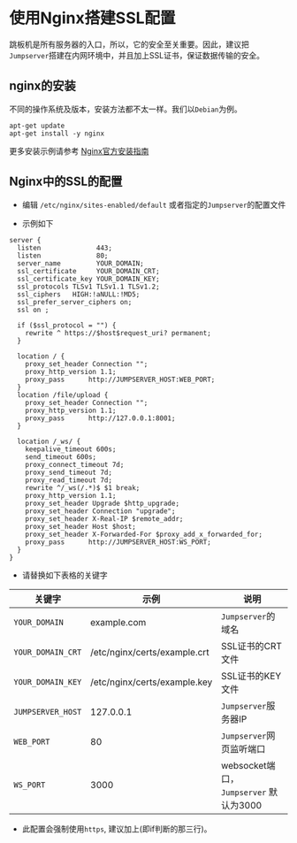 # 使用Nginx搭建SSL配置

跳板机是所有服务器的入口，所以，它的安全至关重要。因此，建议把`Jumpserver`搭建在内网环境中，并且加上SSL证书，保证数据传输的安全。

## nginx的安装

不同的操作系统及版本，安装方法都不太一样。我们以`Debian`为例。

```
apt-get update
apt-get install -y nginx
```

更多安装示例请参考 [Nginx官方安装指南](https://www.nginx.com/resources/wiki/start/topics/tutorials/install/)

## Nginx中的SSL的配置

* 编辑 `/etc/nginx/sites-enabled/default` 或者指定的`Jumpserver`的配置文件

* 示例如下

```
server {
  listen              443;
  listen              80;
  server_name         YOUR_DOMAIN;
  ssl_certificate     YOUR_DOMAIN_CRT;
  ssl_certificate_key YOUR_DOMAIN_KEY;
  ssl_protocols	TLSv1 TLSv1.1 TLSv1.2;
  ssl_ciphers	HIGH:!aNULL:!MD5;
  ssl_prefer_server_ciphers on;
  ssl on ;

  if ($ssl_protocol = "") {
    rewrite ^ https://$host$request_uri? permanent;
  }

  location / {
    proxy_set_header Connection "";
    proxy_http_version 1.1;
    proxy_pass      http://JUMPSERVER_HOST:WEB_PORT;
  }
  location /file/upload {
    proxy_set_header Connection "";
    proxy_http_version 1.1;
    proxy_pass      http://127.0.0.1:8001;
  }

  location /_ws/ {
    keepalive_timeout 600s;
    send_timeout 600s;
    proxy_connect_timeout 7d;
    proxy_send_timeout 7d;
    proxy_read_timeout 7d;
    rewrite ^/_ws(/.*)$ $1 break;
    proxy_http_version 1.1;
    proxy_set_header Upgrade $http_upgrade;
    proxy_set_header Connection "upgrade";
    proxy_set_header X-Real-IP $remote_addr;
    proxy_set_header Host $host;
    proxy_set_header X-Forwarded-For $proxy_add_x_forwarded_for;
    proxy_pass      http://JUMPSERVER_HOST:WS_PORT;
  }
}

```

* 请替换如下表格的关键字


关键字  		 		| 示例          					| 说明
------------- 		| -------------					|-------
`YOUR_DOMAIN`  		|  example.com 					| `Jumpserver`的域名
`YOUR_DOMAIN_CRT`  	| /etc/nginx/certs/example.crt	| SSL证书的CRT文件
`YOUR_DOMAIN_KEY`  	| /etc/nginx/certs/example.key	| SSL证书的KEY文件
`JUMPSERVER_HOST`  	| 127.0.0.1						| `Jumpserver`服务器IP
`WEB_PORT ` 		| 80							| `Jumpserver`网页监听端口
`WS_PORT `  		| 3000							| websocket端口，`Jumpserver` 默认为3000

* 此配置会强制使用`https`, 建议加上(即if判断的那三行)。
